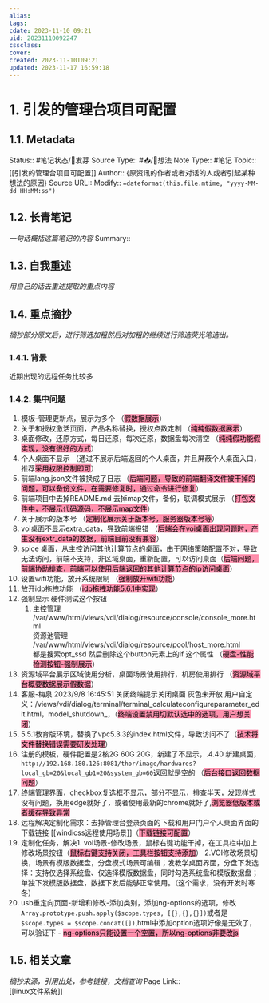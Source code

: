 ```yaml
---
alias: 
tags: 
cdate: 2023-11-10 09:21
uid: 20231110092247
cssclass: 
cover: 
created: 2023-11-10T09:21
updated: 2023-11-17 16:59:18
---
```


# 1. 引发的管理台项目可配置
## 1.1. Metadata
Status::    #笔记状态/🌱发芽
Source Type::  #📥/💭想法 
Note Type::  #笔记
Topic:: [[引发的管理台项目可配置]]
Author:: {原资讯的作者或者对话的人或者引起某种想法的原因}
Source URL:: 
Modify:: `=dateformat(this.file.mtime, "yyyy-MM-dd HH:MM:ss")`
## 1.2. 长青笔记
*一句话概括这篇笔记的内容*
Summary:: 

## 1.3. 自我重述
*用自己的话去重述提取的重点内容*


## 1.4. 重点摘抄
*摘抄部分原文后，进行筛选加粗然后对加粗的继续进行筛选荧光笔选出。*
### 1.4.1. 背景
近期出现的远程任务比较多
### 1.4.2. 集中问题 
1. 模板-管理更新点，展示为多个 （<mark style="background: #FF5582A6;">假数据展示</mark>）
2. 关于和授权激活页面，产品名称替换，授权点数定制 （<mark style="background: #FF5582A6;">纯纯假数据展示</mark>）
3. 桌面修改，还原方式，每日还原，每次还原，数据盘每次清空 （<mark style="background: #FF5582A6;">纯纯假功能假实现，没有很好的方式</mark>）
4. 个人桌面不显示 （通过不展示后端返回的个人桌面，并且屏蔽个人桌面入口，推荐<mark style="background: #FF5582A6;">采用权限控制即可</mark>）
5. 前端lang.json文件被换成了日志 （<mark style="background: #FF5582A6;">后端问题，导致的前端翻译文件被干掉的问题，可以备份文件，在需要修复时，通过命令进行修复</mark>）
6. 前端项目中去掉README.md 去掉map文件，备份，联调模式展示 （<mark style="background: #FF5582A6;">打包文件中，不展示代码源码，不展示map文件</mark>）
7. 关于展示的版本号 （<mark style="background: #FF5582A6;">定制化展示关于版本号，服务器版本号等</mark>）
8. voi桌面不显示extra_data，导致前端报错 （<mark style="background: #FF5582A6;">后端会在voi桌面出现问题时，产生没有extr_data的数据，前端目前没有兼容</mark>）
9. spice 桌面，从主控访问其他计算节点的桌面，由于网络策略配置不对，导致无法访问，前端不支持，非区域桌面，重新配置，可以访问桌面（<mark style="background: #FF5582A6;">后端问题，前端协助排查，前端可以使用后端返回的其他计算节点的ip访问桌面</mark>）
10. 设置wifi功能，放开系统限制 （<mark style="background: #FF5582A6;">强制放开wifi功能</mark>）
11. 放开idp拖拽功能 （<mark style="background: #FF5582A6;">idp拖拽功能5.6.1中实现</mark>）
12. 强制显示 硬件测试这个按钮
	1. 主控管理  
			/var/www/html/views/vdi/dialog/resource/console/console_more.html  
			资源池管理  
			/var/www/html/views/vdi/dialog/resource/pool/host_more.html    
			都是搜索opt_ssd 然后删除这个button元素上的if 这个属性 （<mark style="background: #FF5582A6;">硬盘-性能检测按钮-强制展示</mark>）
13. 资源域平台展示区域使用分析，桌面场景使用排行，机房使用排行 （<mark style="background: #FF5582A6;">资源域平台概要数据展示假数据</mark>）
14. 客服-梅泉 2023/9/8 16:45:51  关闭终端提示关闭桌面  灰色未开放 用户自定义：/views/vdi/dialog/terminal/terminal_calculateconfigureparameter_edit.html，model_shutdown_，（<mark style="background: #FF5582A6;">终端设置禁用切默认选中的选项，用户想关闭</mark>）
15. 5.5.1教育版环境，替换了vpc5.3.3的index.html文件，导致访问不了（<mark style="background: #FF5582A6;">技术将文件替换错误需要研发处理</mark>）
16. 注册的模板，硬件配置是2核2G 60G 20G，新建了不显示，.4.40 新建桌面，`http://192.168.180.126:8081/thor/image/hardwares?local_gb=20&local_gb1=20&system_gb=60`返回就是空的 （<mark style="background: #FF5582A6;">后台接口返回数据问题</mark>）
17. 终端管理界面，checkbox复选框不显示，部分不显示，排查半天，发现样式没有问题，换用edge就好了，或者使用最新的chrome就好了,<mark style="background: #FF5582A6;">浏览器低版本或者缓存导致异常</mark>
18. 远程解决定制化需求：去掉管理台登录页面的下载和用户门户个人桌面界面的下载链接 [[windicss远程使用场景]]（<mark style="background: #FF5582A6;">下载链接可配置</mark>）
19. 定制化任务，解决1. voi场景-修改场景，鼠标右键功能干掉，在工具栏中加上修改场景按钮（<mark style="background: #FF5582A6;">鼠标右键支持关闭，工具栏按钮支持添加</mark>） 2.VOI修改场景切换，场景有模版数据盘，分盘模式场景可编辑；发教学桌面界面，分盘下发选择：支持仅选择系统盘、仅选择模版数据盘，同时勾选系统盘和模版数据盘；单独下发模版数据盘，数据下发后能够正常使用。（这个需求，没有开发时寒冬）
20. usb重定向页面-新增和修改-添加类别，添加ng-options的选项，修改`Array.prototype.push.apply($scope.types, [{},{},{}])`或者是`$scope.types = $scope.concat([])`,html中添加option选项好像是无效了，可以验证下 - <mark style="background: #FF5582A6;">ng-options只能设置一个空置，所以ng-options非要改js</mark>
## 1.5. 相关文章
*摘抄来源，引用出处，参考链接，文档查询*
Page Link::  
[[linux文件系统]]
